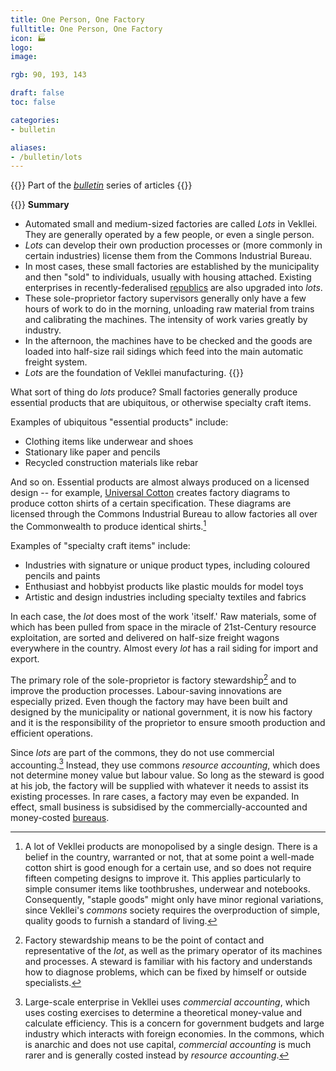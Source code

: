```yaml
---
title: One Person, One Factory
fulltitle: One Person, One Factory
icon: 🏭
logo:
image:

rgb: 90, 193, 143

draft: false
toc: false

categories:
- bulletin

aliases:
- /bulletin/lots
---
```

{{<note series>}}
 Part of the *[bulletin](/bulletin/)* series of articles
{{</note>}}

{{<note panel>}}
**Summary**

* Automated small and medium-sized factories are called *Lots* in Vekllei. They are generally operated by a few people, or even a single person.
* *Lots* can develop their own production processes or (more commonly in certain industries) license them from the Commons Industrial Bureau.
* In most cases, these small factories are established by the municipality and then "sold" to individuals, usually with housing attached. Existing enterprises in recently-federalised [republics](/polis/) are also upgraded into *lots*.
* These sole-proprietor factory supervisors generally only have a few hours of work to do in the morning, unloading raw material from trains and calibrating the machines. The intensity of work varies greatly by industry.
* In the afternoon, the machines have to be checked and the goods are loaded into half-size rail sidings which feed into the main automatic freight system.
* *Lots* are the foundation of Vekllei manufacturing.
{{</note>}}

What sort of thing do *lots* produce? Small factories generally produce essential products that are ubiquitous, or otherwise specialty craft items.

Examples of ubiquitous "essential products" include:

* Clothing items like underwear and shoes
* Stationary like paper and pencils
* Recycled construction materials like rebar

And so on. Essential products are almost always produced on a licensed design -- for example, [Universal Cotton](/universal-cotton/) creates factory diagrams to produce cotton shirts of a certain specification. These diagrams are licensed through the Commons Industrial Bureau to allow factories all over the Commonwealth to produce identical shirts.[^shirts]

Examples of "specialty craft items" include:

* Industries with signature or unique product types, including coloured pencils and paints
* Enthusiast and hobbyist products like plastic moulds for model toys
* Artistic and design industries including specialty textiles and fabrics

In each case, the *lot* does most of the work 'itself.' Raw materials, some of which has been pulled from space in the miracle of 21st-Century resource exploitation, are sorted and delivered on half-size freight wagons everywhere in the country. Almost every *lot* has a rail siding for import and export.

The primary role of the sole-proprietor is factory stewardship[^stewardship] and to improve the production processes. Labour-saving innovations are especially prized. Even though the factory may have been built and designed by the municipality or national government, it is now his factory and it is the responsibility of the proprietor to ensure smooth production and efficient operations.

Since *lots* are part of the commons, they do not use commercial accounting.[^commercial] Instead, they use commons *resource accounting*, which does not determine money value but labour value. So long as the steward is good at his job, the factory will be supplied with whatever it needs to assist its existing processes. In rare cases, a factory may even be expanded. In effect, small business is subsidised by the commercially-accounted and money-costed [bureaus](/bureaus/).

[^shirts]: A lot of Vekllei products are monopolised by a single design. There is a belief in the country, warranted or not, that at some point a well-made cotton shirt is good enough for a certain use, and so does not require fifteen competing designs to improve it. This applies particularly to simple consumer items like toothbrushes, underwear and notebooks. Consequently, "staple goods" might only have minor regional variations, since Vekllei's *commons* society requires the overproduction of simple, quality goods to furnish a standard of living.
[^stewardship]: Factory stewardship means to be the point of contact and representative of the *lot*, as well as the primary operator of its machines and processes. A steward is familiar with his factory and understands how to diagnose problems, which can be fixed by himself or outside specialists.
[^commercial]: Large-scale enterprise in Vekllei uses *commercial accounting*, which uses costing exercises to determine a theoretical money-value and calculate efficiency. This is a concern for government budgets and large industry which interacts with foreign economies. In the commons, which is anarchic and does not use capital, *commercial accounting* is much rarer and is generally costed instead by *resource accounting*.